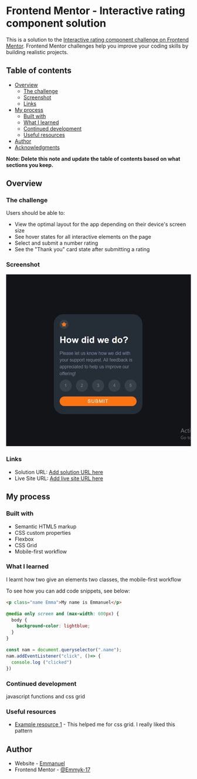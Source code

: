 # Frontend Mentor - Interactive rating component solution

This is a solution to the [Interactive rating component challenge on Frontend Mentor](https://www.frontendmentor.io/challenges/interactive-rating-component-koxpeBUmI). Frontend Mentor challenges help you improve your coding skills by building realistic projects. 

## Table of contents

- [Overview](#overview)
  - [The challenge](#the-challenge)
  - [Screenshot](#screenshot)
  - [Links](#links)
- [My process](#my-process)
  - [Built with](#built-with)
  - [What I learned](#what-i-learned)
  - [Continued development](#continued-development)
  - [Useful resources](#useful-resources)
- [Author](#author)
- [Acknowledgments](#acknowledgments)

**Note: Delete this note and update the table of contents based on what sections you keep.**

## Overview

### The challenge

Users should be able to:

- View the optimal layout for the app depending on their device's screen size
- See hover states for all interactive elements on the page
- Select and submit a number rating
- See the "Thank you" card state after submitting a rating

### Screenshot

![Alt text](<Screenshot 2024-01-25 120428.png>)



### Links

- Solution URL: [Add solution URL here](https://your-solution-url.com)
- Live Site URL: [Add live site URL here](https://your-live-site-url.com)

## My process

### Built with

- Semantic HTML5 markup
- CSS custom properties
- Flexbox
- CSS Grid
- Mobile-first workflow


### What I learned
I learnt how two give an elements two classes, the mobile-first workflow  

To see how you can add code snippets, see below:

```html
<p class="name Emma">My name is Emmanuel</p>
```

```css
@media only screen and (max-width: 600px) {
  body {
    background-color: lightblue;
  }
}
```
```js
const nam = document.queryselector(".name");
nam.addEventListener("click", ()=> {
  console.log ("clicked")
})
```

### Continued development

javascript functions and css grid


### Useful resources

- [Example resource 1](https://www.w3school.com) - This helped me for css grid. I really liked this pattern

## Author

- Website - [Emmanuel](https://www.your-site.com)
- Frontend Mentor - [@Emmyk-17](https://www.frontendmentor.io/profile/Emmyk-17)
